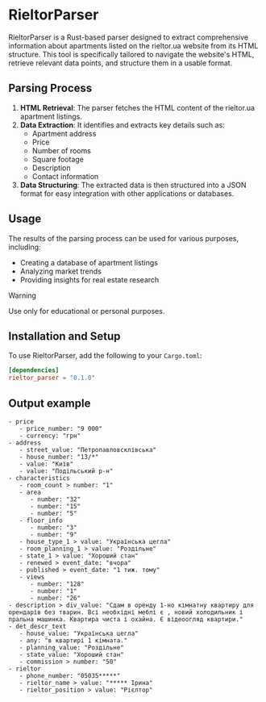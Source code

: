 # RieltorParser

RieltorParser is a Rust-based parser designed to extract comprehensive information about apartments listed on the rieltor.ua website from its HTML structure. This tool is specifically tailored to navigate the website's HTML, retrieve relevant data points, and structure them in a usable format.

## Parsing Process

1. **HTML Retrieval**: The parser fetches the HTML content of the rieltor.ua apartment listings.
2. **Data Extraction**: It identifies and extracts key details such as:
    - Apartment address
    - Price
    - Number of rooms
    - Square footage
    - Description
    - Contact information
3. **Data Structuring**: The extracted data is then structured into a JSON format for easy integration with other applications or databases.

## Usage

The results of the parsing process can be used for various purposes, including:
- Creating a database of apartment listings
- Analyzing market trends
- Providing insights for real estate research

> [!WARNING]
> Use only for educational or personal purposes.  

## Installation and Setup

To use RieltorParser, add the following to your `Cargo.toml`:

```toml
[dependencies]
rieltor_parser = "0.1.0"
```
## Output example

```text
- price
   - price_number: "9 000"
   - currency: "грн"
- address
   - street_value: "Петропавловсклівська"
   - house_number: "13/*"
   - value: "Київ"
   - value: "Подільський р-н"
- characteristics
   - room_count > number: "1"
   - area
      - number: "32"
      - number: "15"
      - number: "5"
   - floor_info
      - number: "3"
      - number: "9"
   - house_type_1 > value: "Українська цегла"
   - room_planning_1 > value: "Роздільне"
   - state_1 > value: "Хороший стан"
   - renewed > event_date: "вчора"
   - published > event_date: "1 тиж. тому"
   - views
      - number: "128"
      - number: "1"
      - number: "26"
- description > div_value: "Сдам в оренду 1-но кімнатну квартиру для орендарів без тварин. Всі необхідні меблі є , новий холодильник і пральна машинка. Квартира чиста і охайна. Є відеоогляд квартири."
- det_descr_text
   - house_value: "Українська цегла"
   - any: "в квартирі 1 кімната."
   - planning_value: "Роздільне"
   - state_value: "Хороший стан"
   - commission > number: "50"
- rieltor
   - phone_number: "05035*****"
   - rieltor_name > value: "***** Ірина"
   - rieltor_position > value: "Рієлтор"
```